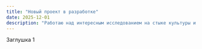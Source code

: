 ```yaml
---
title: "Новый проект в разработке"
date: 2025-12-01
description: "Работаю над интересным исследованием на стыке культуры и технологий"
---
```

Заглушка 1